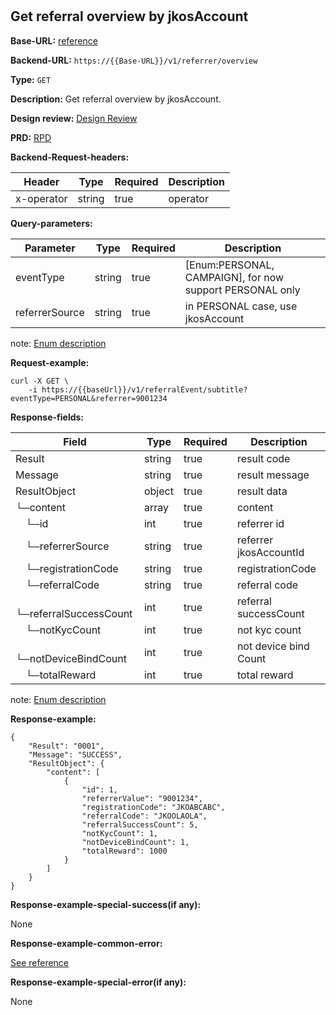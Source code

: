 #
## Get referral overview by jkosAccount

**Base-URL:** [reference](https://jkopay.atlassian.net/wiki/spaces/RD4/pages/29393109/jkopay-app-svc+base-url)

**Backend-URL:** `https://{{Base-URL}}/v1/referrer/overview`

**Type:** `GET`

**Description:** Get referral overview by jkosAccount.

**Design review:** [Design Review](https://jkopay.atlassian.net/wiki/spaces/RD4/pages/33424007/referral+code+Design+Review)

**PRD:** [RPD](https://jkopay.atlassian.net/wiki/spaces/PM/pages/29687846)

**Backend-Request-headers:**

| Header     | Type   | Required | Description |
|------------|--------|----------|-------------|
| x-operator | string | true     | operator    |

**Query-parameters:**

| Parameter      | Type   | Required | Description                                              |
|----------------|--------|----------|----------------------------------------------------------|
| eventType      | string | true     | [Enum:PERSONAL, CAMPAIGN], for now support PERSONAL only |
| referrerSource | string | true     | in PERSONAL case, use jkosAccount                       |

note: [Enum description](https://enum_place)

**Request-example:**
```
curl -X GET \
    -i https://{{baseUrl}}/v1/referralEvent/subtitle?eventType=PERSONAL&referrer=9001234
```

**Response-fields:**

| Field                        | Type   | Required | Description            |
|------------------------------|--------|----------|------------------------|
| Result                       | string | true     | result code            |
| Message                      | string | true     | result message         |
| ResultObject                 | object | true     | result data            |
| └─content                    | array  | true     | content                |
| &emsp;└─id                   | int    | true     | referrer id            |
| &emsp;└─referrerSource       | string | true     | referrer jkosAccountId |
| &emsp;└─registrationCode     | string | true     | registrationCode       |
| &emsp;└─referralCode         | string | true     | referral code          |
| &emsp;└─referralSuccessCount | int    | true     | referral successCount  |
| &emsp;└─notKycCount          | int    | true     | not kyc count          |
| &emsp;└─notDeviceBindCount   | int    | true     | not device bind Count  |
| &emsp;└─totalReward          | int    | true     | total reward           |

note: [Enum description](https://enum_place)

**Response-example:**
```
{
    "Result": "0001",
    "Message": "SUCCESS",
    "ResultObject": {
        "content": [
            {
                "id": 1,
                "referrerValue": "9001234",
                "registrationCode": "JKOABCABC",
                "referralCode": "JKOOLAOLA",
                "referralSuccessCount": 5,
                "notKycCount": 1,
                "notDeviceBindCount": 1,
                "totalReward": 1000
            }
        ]
    }
}
```

**Response-example-special-success(if any):**

None

**Response-example-common-error:**

[See reference](https://jkopay.atlassian.net/wiki/spaces/RD4/pages/29852060/jkopay-app-svc+result+code)

**Response-example-special-error(if any):**

None